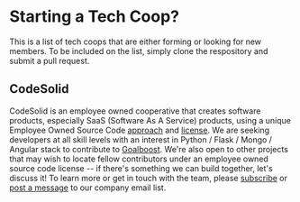 # Starting a Tech Coop?

This is a list of tech coops that are either forming or looking for new members.  To be included on the list, simply clone the respository and submit a pull request.

## CodeSolid

CodeSolid is an employee owned cooperative that creates software products, especially SaaS (Software As A Service) products, using a unique Employee Owned Source Code [approach](http://codesolid.com/employee_owned_source_code.html) and [license](http://codesolid.com/license.html). We are seeking developers at all skill levels with an interest in Python / Flask / Mongo / Angular stack to contribute to [Goalboost](http://codesolid.com/goalboost.html).  We're also open to other projects that may wish to locate fellow contributors under an employee owned source code license -- if there's something we can build together, let's discuss it! To learn more or get in touch with the team, please [subscribe](mailto:codesolid-subscribe@yahoogroups.com) or [post a message](mailto:codesolid@yahoogroups.com) to our company email list.
